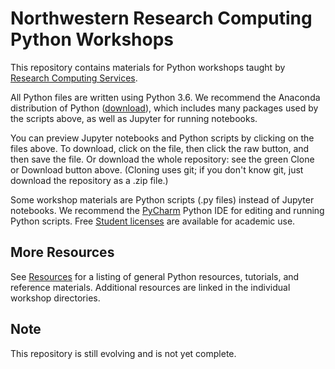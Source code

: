 # Northwestern Research Computing Python Workshops

This repository contains materials for Python workshops taught by [Research
Computing Services](http://www.it.northwestern.edu/research/).

All Python files are written using Python 3.6.  We recommend the Anaconda
distribution of Python ([download](https://www.continuum.io/downloads)), which
includes many packages used by the scripts above, as well as Jupyter for running
notebooks.

You can preview Jupyter notebooks and Python scripts by clicking on the files
above. To download, click on the file, then click the raw button, and then save
the file. Or download the whole repository: see the green Clone or Download
button above.  (Cloning uses git; if you don't know git, just download the
repository as a .zip file.)

Some workshop materials are Python scripts (.py files) instead of Jupyter
notebooks.  We recommend the [PyCharm](https://www.jetbrains.com/pycharm/)
Python IDE for editing and running Python scripts.  Free [Student
licenses](https://www.jetbrains.com/student/) are available for academic use. 

## More Resources

See [Resources](resources.md) for a listing of general Python resources,
tutorials, and reference materials.  Additional resources are linked in the
individual workshop directories.

## Note

This repository is still evolving and is not yet complete.